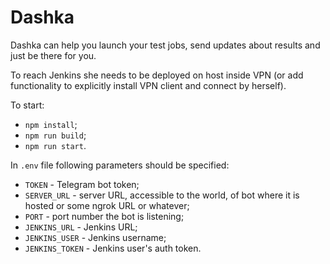
# Dashka

Dashka can help you launch your test jobs, send updates about results and just be there for you.

To reach Jenkins she needs to be deployed on host inside VPN (or add functionality to explicitly install VPN client and connect by herself).

To start:

- `npm install`;
- `npm run build`;
- `npm run start`.

In `.env` file following parameters should be specified:

- `TOKEN` - Telegram bot token;
- `SERVER_URL` - server URL, accessible to the world, of bot where it is hosted or some ngrok URL or whatever;
- `PORT` - port number the bot is listening;
- `JENKINS_URL` - Jenkins URL;
- `JENKINS_USER` - Jenkins username;
- `JENKINS_TOKEN` - Jenkins user's auth token.
